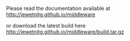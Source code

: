 Please read the documentation available at http://jewetnitg.github.io/middleware

or download the latest build here http://jewetnitg.github.io/middleware/build.tar.gz